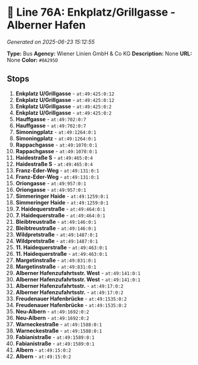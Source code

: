 # 🚌 Line 76A: Enkplatz/Grillgasse - Alberner Hafen

*Generated on 2025-06-23 15:12:55*

**Type:** Bus
**Agency:** Wiener Linien GmbH & Co KG
**Description:** None
**URL:** None
**Color:** `#0A295D`

## Stops

1. **Enkplatz U/Grillgasse** - `at:49:425:0:12`
2. **Enkplatz U/Grillgasse** - `at:49:425:0:12`
3. **Enkplatz U/Grillgasse** - `at:49:425:0:2`
4. **Enkplatz U/Grillgasse** - `at:49:425:0:2`
5. **Hauffgasse** - `at:49:702:0:7`
6. **Hauffgasse** - `at:49:702:0:7`
7. **Simoningplatz** - `at:49:1264:0:1`
8. **Simoningplatz** - `at:49:1264:0:1`
9. **Rappachgasse** - `at:49:1070:0:1`
10. **Rappachgasse** - `at:49:1070:0:1`
11. **Haidestraße S** - `at:49:465:0:4`
12. **Haidestraße S** - `at:49:465:0:4`
13. **Franz-Eder-Weg** - `at:49:131:0:1`
14. **Franz-Eder-Weg** - `at:49:131:0:1`
15. **Oriongasse** - `at:49:957:0:1`
16. **Oriongasse** - `at:49:957:0:1`
17. **Simmeringer Haide** - `at:49:1259:0:1`
18. **Simmeringer Haide** - `at:49:1259:0:1`
19. **7. Haidequerstraße** - `at:49:464:0:1`
20. **7. Haidequerstraße** - `at:49:464:0:1`
21. **Bleibtreustraße** - `at:49:146:0:1`
22. **Bleibtreustraße** - `at:49:146:0:1`
23. **Wildpretstraße** - `at:49:1487:0:1`
24. **Wildpretstraße** - `at:49:1487:0:1`
25. **11. Haidequerstraße** - `at:49:463:0:1`
26. **11. Haidequerstraße** - `at:49:463:0:1`
27. **Margetinstraße** - `at:49:831:0:1`
28. **Margetinstraße** - `at:49:831:0:1`
29. **Alberner Hafenzufahrtsstr. West** - `at:49:141:0:1`
30. **Alberner Hafenzufahrtsstr. West** - `at:49:141:0:1`
31. **Alberner Hafenzufahrtsstr.** - `at:49:17:0:2`
32. **Alberner Hafenzufahrtsstr.** - `at:49:17:0:2`
33. **Freudenauer Hafenbrücke** - `at:49:1535:0:2`
34. **Freudenauer Hafenbrücke** - `at:49:1535:0:2`
35. **Neu-Albern** - `at:49:1692:0:2`
36. **Neu-Albern** - `at:49:1692:0:2`
37. **Warneckestraße** - `at:49:1588:0:1`
38. **Warneckestraße** - `at:49:1588:0:1`
39. **Fabianistraße** - `at:49:1589:0:1`
40. **Fabianistraße** - `at:49:1589:0:1`
41. **Albern** - `at:49:15:0:2`
42. **Albern** - `at:49:15:0:2`